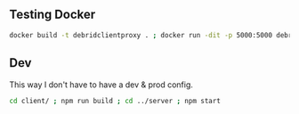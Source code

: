 ## Testing Docker

```bash
docker build -t debridclientproxy . ; docker run -dit -p 5000:5000 debridclientproxy
```

## Dev

This way I don't have to have a dev & prod config.
    
```bash
cd client/ ; npm run build ; cd ../server ; npm start
```